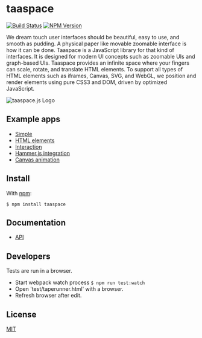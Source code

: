 # taaspace

[![Build Status](https://travis-ci.org/taataa/taaspace.svg?branch=development)](https://travis-ci.org/taataa/taaspace)
[![NPM Version](https://badge.fury.io/js/taaspace.svg)](https://www.npmjs.com/package/taaspace)

We dream touch user interfaces should be beautiful, easy to use, and smooth as pudding. A physical paper like movable zoomable interface is how it can be done. Taaspace is a JavaScript library for that kind of interfaces. It is designed for modern UI concepts such as zoomable UIs and graph-based UIs. Taaspace provides an infinite space where your fingers can scale, rotate, and translate HTML elements. To support all types of HTML elements such as iframes, Canvas, SVG, and WebGL, we position and render elements using pure CSS3 and DOM, driven by optimized JavaScript.

![taaspace.js Logo](docs/taaspace-logo-256.png?raw=true)


## Example apps

- [Simple](https://rawgit.com/taataa/taaspace/development/examples/simple/index.html)
- [HTML elements](https://rawgit.com/taataa/taaspace/development/examples/html/index.html)
- [Interaction](https://rawgit.com/taataa/taaspace/development/examples/play/index.html)
- [Hammer.js integration](https://rawgit.com/taataa/taaspace/development/examples/hammerjs/index.html)
- [Canvas animation](https://rawgit.com/taataa/taaspace/development/examples/canvas/index.html)


## Install

With [npm](https://www.npmjs.com/package/taaspace):

    $ npm install taaspace


## Documentation

- [API](docs/api.md)

## Developers

Tests are run in a browser.

- Start webpack watch process `$ npm run test:watch`
- Open 'test/taperunner.html' with a browser.
- Refresh browser after edit.

## License

[MIT](LICENSE)
